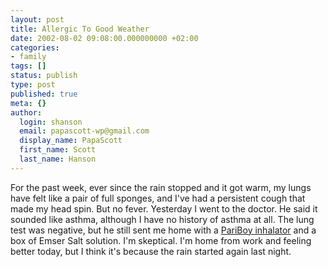 ```yaml
---
layout: post
title: Allergic To Good Weather
date: 2002-08-02 09:08:00.000000000 +02:00
categories:
- family
tags: []
status: publish
type: post
published: true
meta: {}
author:
  login: shanson
  email: papascott-wp@gmail.com
  display_name: PapaScott
  first_name: Scott
  last_name: Hanson
---
```

<p>For the past week, ever since the rain stopped and it got warm, my lungs have felt like a pair of full sponges, and I've had a persistent cough that made my head spin. But no fever. Yesterday I went to the doctor. He said it sounded like asthma, although I have no history of asthma at all. The lung test was negative, but he still sent me home with a <a href="http://www.pari.de/english/300/310/314/">PariBoy inhalator</a> and a box of Emser Salt solution. I'm skeptical. I'm home from work and feeling better today, but I think it's because the rain started again last night.</p>
